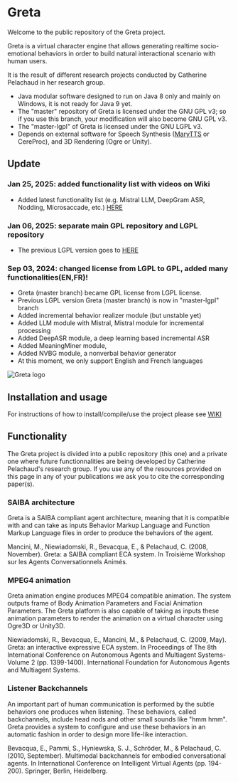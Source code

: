
# Greta

Welcome to the public repository of the Greta project.

Greta is a virtual character engine that allows generating realtime socio-emotional behaviors in order to build natural interactional scenario with human users.

It is the result of different research projects conducted by Catherine Pelachaud in her research group.

- Java modular software designed to run on Java 8 only and mainly on Windows, it is not ready for Java 9 yet.
- The "master" repository of Greta is licensed under the GNU GPL v3; so if you use this branch, your modification will also become GNU GPL v3.
- The "master-lgpl" of Greta is licensed under the GNU LGPL v3.
- Depends on external software for Speech Synthesis ([MaryTTS](http://mary.dfki.de/) or CereProc), and 3D Rendering (Ogre or Unity).

## Update

### Jan 25, 2025: added functionality list with videos on Wiki
- Added latest functionality list (e.g. Mistral LLM, DeepGram ASR, Nodding, Microsaccade, etc.) [HERE](https://github.com/isir/greta/wiki#demonstration)

### Jan 06, 2025: separate main GPL repository and LGPL repository
- The previous LGPL version goes to [HERE](https://github.com/isir/greta-lgpl)

### Sep 03, 2024: changed license from LGPL to GPL, added many functionalities(EN,FR)!
- Greta (master branch) became GPL license from LGPL license.
- Previous LGPL version Greta (master branch) is now in "master-lgpl" branch
- Added incremental behavior realizer module (but unstable yet)
- Added LLM module with Mistral, Mistral module for incremental processing
- Added DeepASR module, a deep learning based incremental ASR
- Added MeaningMiner module,
- Added NVBG module, a nonverbal behavior generator
- At this moment, we only support English and French languages

![Greta logo](https://user-images.githubusercontent.com/54807091/88184824-7c5ba280-cc33-11ea-875e-0a785d95075f.png)

## Installation and usage

For instructions of how to install/compile/use the project please see [WIKI](https://github.com/gretaproject/greta/wiki)

## Functionality

The Greta project is divided into a public repository (this one) and a private one where future functionnalities are being developed by Catherine Pelachaud's research group.
If you use any of the resources provided on this page in any of your publications we ask you to cite the corresponding paper(s).

### SAIBA architecture

Greta is a SAIBA compliant agent architecture, meaning that it is compatible with and can take as inputs Behavior Markup Language and Function Markup Language files in order to produce the behaviors of the agent.

Mancini, M., Niewiadomski, R., Bevacqua, E., & Pelachaud, C. (2008, November).
Greta: a SAIBA compliant ECA system.
In Troisième Workshop sur les Agents Conversationnels Animés.
 
### MPEG4 animation

Greta animation engine produces MPEG4 compatible animation. The system outputs frame of Body Animation Parameters and Facial Animation Parameters.
The Greta platform is also capable of taking as inputs these animation parameters to render the animation on a virtual character using Ogre3D or Unity3D.

Niewiadomski, R., Bevacqua, E., Mancini, M., & Pelachaud, C. (2009, May).
Greta: an interactive expressive ECA system.
In Proceedings of The 8th International Conference on Autonomous Agents and Multiagent Systems-Volume 2 (pp. 1399-1400).
International Foundation for Autonomous Agents and Multiagent Systems.

### Listener Backchannels

An important part of human communication is performed by the subtle behaviors one produces when listening. These behaviors, called backchannels, include head nods and other small sounds like "hmm hmm".
Greta provides a system to configure and use these behaviors in an automatic fashion in order to design more life-like interaction.

Bevacqua, E., Pammi, S., Hyniewska, S. J., Schröder, M., & Pelachaud, C. (2010, September).
Multimodal backchannels for embodied conversational agents.
In International Conference on Intelligent Virtual Agents (pp. 194-200). Springer, Berlin, Heidelberg.
